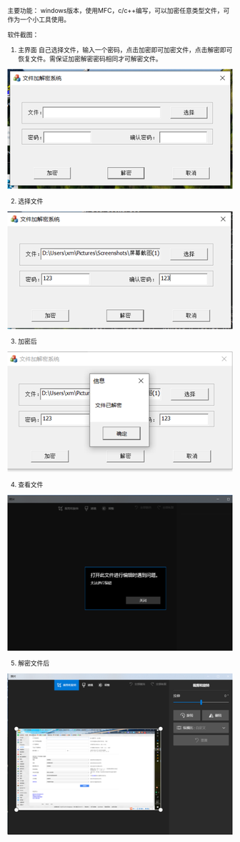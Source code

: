 主要功能：
windows版本，使用MFC，c/c++编写，可以加密任意类型文件，可作为一个小工具使用。

软件截图：
1. 主界面
自己选择文件，输入一个密码，点击加密即可加密文件，点击解密即可恢复文件。需保证加密解密密码相同才可解密文件。

![](https://raw.githubusercontent.com/hongnet/c-c-/master/文件加解密软件/img/fileEncryptStart.PNG)

2. 选择文件

![](https://raw.githubusercontent.com/hongnet/c-c-/master/文件加解密软件/img/selectFile.PNG)

3. 加密后

![](https://raw.githubusercontent.com/hongnet/c-c-/master/文件加解密软件/img/fileDecrypt.PNG)

4. 查看文件

![](https://raw.githubusercontent.com/hongnet/c-c-/master/文件加解密软件/img/fileNoOpen.PNG)

5. 解密文件后

![](https://raw.githubusercontent.com/hongnet/c-c-/master/文件加解密软件/img/recovery.PNG)
